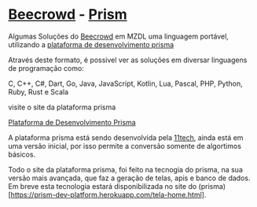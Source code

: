 # [Beecrowd](https://www.beecrowd.com.br) - [Prism](https://prism-dev-platform.herokuapp.com/tela-home.html)
Algumas Soluções do [Beecrowd](https://www.beecrowd.com.br) em MZDL uma linguagem portável, utilizando a [plataforma de desenvolvimento prisma](https://prism-dev-platform.herokuapp.com/tela-home.html)

Através deste formato, é possivel ver as soluções em diversar linguagens de programação como:

C, C++, C#, Dart, Go, Java, JavaScript, Kotlin, Lua, Pascal, PHP, Python, Ruby, Rust e Scala

visite o site da plataforma prisma

[Plataforma de Desenvolvimento Prisma](https://prism-dev-platform.herokuapp.com/tela-home.html)

A plataforma prisma está sendo desenvolvida pela [11tech](https://11tech.com.br), ainda está em uma versão inicial, por isso permite a conversão somente de algortimos básicos.

Todo o site da plataforma prisma, foi feito na tecnogia do prisma, na sua versão mais avançada, que faz a geração de telas, apis e banco de dados.
Em breve esta tecnologia estará disponibilizada no site do (prisma)[https://prism-dev-platform.herokuapp.com/tela-home.html].

